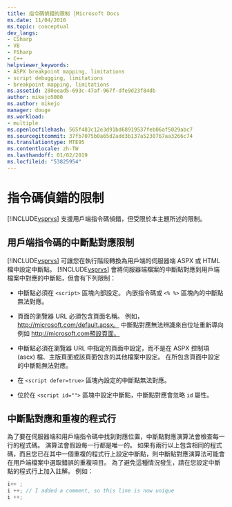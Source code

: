 ```yaml
---
title: 指令碼偵錯的限制 |Microsoft Docs
ms.date: 11/04/2016
ms.topic: conceptual
dev_langs:
- CSharp
- VB
- FSharp
- C++
helpviewer_keywords:
- ASPX breakpoint mapping, limitations
- script debugging, limitations
- breakpoint mapping, limitations
ms.assetid: 280eead5-693c-47af-967f-dfe9d23f84db
author: mikejo5000
ms.author: mikejo
manager: douge
ms.workload:
- multiple
ms.openlocfilehash: 565f483c12e3d91bd68919537feb06af5029abc7
ms.sourcegitcommit: 37fb7075b0a65d2add3b137a5230767aa3266c74
ms.translationtype: MTE95
ms.contentlocale: zh-TW
ms.lasthandoff: 01/02/2019
ms.locfileid: "53825954"
---
```

# <a name="limitations-on-script-debugging"></a>指令碼偵錯的限制
[!INCLUDE[vsprvs](../code-quality/includes/vsprvs_md.md)] 支援用戶端指令碼偵錯，但受限於本主題所述的限制。  
  
## <a name="limitations-on-breakpoint-mapping-with-client-side-script"></a>用戶端指令碼的中斷點對應限制  
 [!INCLUDE[vsprvs](../code-quality/includes/vsprvs_md.md)] 可讓您在執行階段轉換為用戶端的伺服器端 ASPX 或 HTML 檔中設定中斷點。 [!INCLUDE[vsprvs](../code-quality/includes/vsprvs_md.md)] 會將伺服器端檔案的中斷點對應到用戶端檔案中對應的中斷點，但會有下列限制：  
  
-   中斷點必須在 `<script>` 區塊內部設定。 內嵌指令碼或 `<% %>` 區塊內的中斷點無法對應。  
  
-   頁面的瀏覽器 URL 必須包含頁面名稱。 例如， http://microsoft.com/default.apsx。 中斷點對應無法辨識來自位址重新導向例如 http://microsoft.com預設頁面。  
  
-   中斷點必須在瀏覽器 URL 中指定的頁面中設定，而不是在 ASPX 控制項 (ascx) 檔、主版頁面或該頁面包含的其他檔案中設定。 在所包含頁面中設定的中斷點無法對應。  
  
-   在 `<script defer=true>` 區塊內設定的中斷點無法對應。  
  
-   位於在 `<script id="">` 區塊中設定中斷點，中斷點對應會忽略 `id` 屬性。  
  
## <a name="breakpoint-mapping-and-duplicate-lines"></a>中斷點對應和重複的程式行  
 為了要在伺服器端和用戶端指令碼中找到對應位置，中斷點對應演算法會檢查每一行的程式碼。 演算法會假設每一行都是唯一的。 如果有兩行以上包含相同的程式碼，而且您已在其中一個重複的程式行上設定中斷點，則中斷點對應演算法可能會在用戶端檔案中選取錯誤的重複項目。 為了避免這種情況發生，請在您設定中斷點的程式行上加入註解。 例如：  
  
```csharp
i++ ;  
i ++; // I added a comment, so this line is now unique  
i ++;  
```

